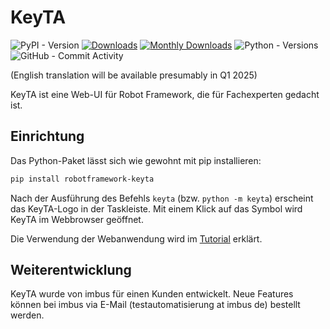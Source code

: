 # KeyTA
![PyPI - Version](https://img.shields.io/pypi/v/robotframework-keyta)
[![Downloads](https://static.pepy.tech/badge/robotframework-keyta)](https://pepy.tech/project/robotframework-keyta)
[![Monthly Downloads](https://static.pepy.tech/badge/robotframework-keyta/month)](https://pepy.tech/project/robotframework-keyta)
![Python - Versions](https://img.shields.io/pypi/pyversions/robotframework-keyta)
![GitHub - Commit Activity](https://img.shields.io/github/commit-activity/m/imbus/robotframework-keyta)

(English translation will be available presumably in Q1 2025)

KeyTA ist eine Web-UI für Robot Framework, die für Fachexperten gedacht ist.

## Einrichtung

Das Python-Paket lässt sich wie gewohnt mit pip installieren:

```powershell
pip install robotframework-keyta
```

Nach der Ausführung des Befehls `keyta` (bzw. `python -m keyta`) erscheint das KeyTA-Logo in der Taskleiste. Mit einem Klick auf das Symbol wird KeyTA im Webbrowser geöffnet.

Die Verwendung der Webanwendung wird im [Tutorial](https://github.com/RF-KeyTA/KeyTA/blob/main/Tutorial.md) erklärt.

## Weiterentwicklung

KeyTA wurde von imbus für einen Kunden entwickelt. Neue Features können bei imbus via E-Mail (testautomatisierung at imbus de) bestellt werden.
